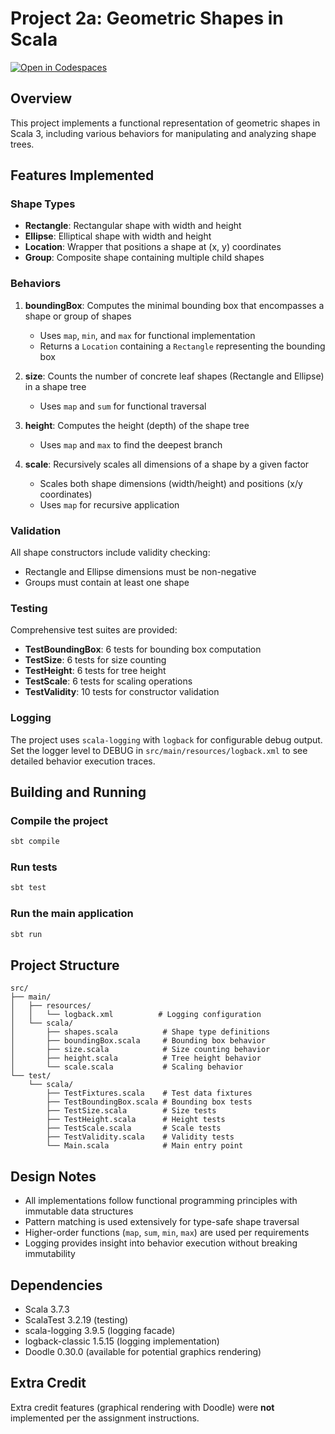 # Project 2a: Geometric Shapes in Scala

[![Open in Codespaces](https://classroom.github.com/assets/launch-codespace-2972f46106e565e64193e422d61a12cf1da4916b45550586e14ef0a7c637dd04.svg)](https://classroom.github.com/open-in-codespaces?assignment_repo_id=21166915)

## Overview

This project implements a functional representation of geometric shapes in Scala 3, including various behaviors for manipulating and analyzing shape trees.

## Features Implemented

### Shape Types
- **Rectangle**: Rectangular shape with width and height
- **Ellipse**: Elliptical shape with width and height
- **Location**: Wrapper that positions a shape at (x, y) coordinates
- **Group**: Composite shape containing multiple child shapes

### Behaviors

1. **boundingBox**: Computes the minimal bounding box that encompasses a shape or group of shapes
   - Uses `map`, `min`, and `max` for functional implementation
   - Returns a `Location` containing a `Rectangle` representing the bounding box

2. **size**: Counts the number of concrete leaf shapes (Rectangle and Ellipse) in a shape tree
   - Uses `map` and `sum` for functional traversal

3. **height**: Computes the height (depth) of the shape tree
   - Uses `map` and `max` to find the deepest branch

4. **scale**: Recursively scales all dimensions of a shape by a given factor
   - Scales both shape dimensions (width/height) and positions (x/y coordinates)
   - Uses `map` for recursive application

### Validation

All shape constructors include validity checking:
- Rectangle and Ellipse dimensions must be non-negative
- Groups must contain at least one shape

### Testing

Comprehensive test suites are provided:
- **TestBoundingBox**: 6 tests for bounding box computation
- **TestSize**: 6 tests for size counting
- **TestHeight**: 6 tests for tree height
- **TestScale**: 6 tests for scaling operations
- **TestValidity**: 10 tests for constructor validation

### Logging

The project uses `scala-logging` with `logback` for configurable debug output. Set the logger level to DEBUG in `src/main/resources/logback.xml` to see detailed behavior execution traces.

## Building and Running

### Compile the project
```bash
sbt compile
```

### Run tests
```bash
sbt test
```

### Run the main application
```bash
sbt run
```

## Project Structure

```
src/
├── main/
│   ├── resources/
│   │   └── logback.xml          # Logging configuration
│   └── scala/
│       ├── shapes.scala          # Shape type definitions
│       ├── boundingBox.scala     # Bounding box behavior
│       ├── size.scala            # Size counting behavior
│       ├── height.scala          # Tree height behavior
│       └── scale.scala           # Scaling behavior
└── test/
    └── scala/
        ├── TestFixtures.scala    # Test data fixtures
        ├── TestBoundingBox.scala # Bounding box tests
        ├── TestSize.scala        # Size tests
        ├── TestHeight.scala      # Height tests
        ├── TestScale.scala       # Scale tests
        ├── TestValidity.scala    # Validity tests
        └── Main.scala            # Main entry point
```

## Design Notes

- All implementations follow functional programming principles with immutable data structures
- Pattern matching is used extensively for type-safe shape traversal
- Higher-order functions (`map`, `sum`, `min`, `max`) are used per requirements
- Logging provides insight into behavior execution without breaking immutability

## Dependencies

- Scala 3.7.3
- ScalaTest 3.2.19 (testing)
- scala-logging 3.9.5 (logging facade)
- logback-classic 1.5.15 (logging implementation)
- Doodle 0.30.0 (available for potential graphics rendering)

## Extra Credit

Extra credit features (graphical rendering with Doodle) were **not** implemented per the assignment instructions.
